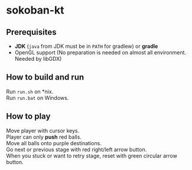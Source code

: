 # sokoban-kt

## Prerequisites
- **JDK** (`java` from JDK must be in `PATH` for gradlew) or **gradle**
- OpenGL support (No preparation is needed on almost all environment. Needed by libGDX)

## How to build and run
Run `run.sh` on \*nix.  
Run `run.bat` on Windows.  

## How to play
Move player with cursor keys.  
Player can only **push** red balls.  
Move all balls onto purple destinations.  
Go next or previous stage with red right/left arrow button.  
When you stuck or want to retry stage, reset with green circular arrow button.  

